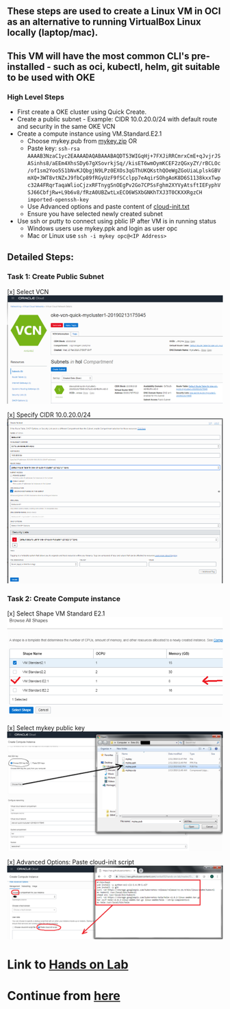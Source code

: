 ## These steps are used to create a Linux VM in OCI as an alternative to running VirtualBox Linux locally (laptop/mac).
## This VM will have the most common CLI's pre-installed - such as oci, kubectl, helm, git suitable to be used with OKE

### High Level Steps
* First create a OKE cluster using Quick Create.
* Create a public subnet - Example: CIDR 10.0.20.0/24 with default route and security in the same OKE VCN
* Create a compute instance using VM.Standard.E2.1
  * Choose mykey.pub from [mykey.zip](https://github.com/venkat50/hands-on-lab/raw/master/OCI/mykeys.zip)
                       OR
  * Paste key: `ssh-rsa AAAAB3NzaC1yc2EAAAADAQABAAABAQDT53WIGqHj+7FXJiRRCmrxCmE+qJvjrJSASinhs8/aEEm4XhsSDy67gXSovrkjSq//kisET6wmOymKCEF2zQGxyZY/rBCLOc/of1sm2Yoo5S1bNvKJQbgjN9LPz0EXOs3qGThUKQKsthQOeWgZGoUiaLplskGBVmXQ+3WT8vtNZxJ9fbCp89fRGyUzF9fSCclpp7eAqirSOhgAoK8D6S1138kxxTwpc32A4FRqrTaqaWlioCjzxRFTnygSnOEgPv2Go7CPSsFghm2XYVyAtsftIEFyphVSJ66CbfjRw+L9b6v8/fRzA0UBZwtLxECO6WSXbGNKhTXJ3T0CKXXRgzCH imported-openssh-key`
  * Use Advanced options and paste content of [cloud-init.txt](https://github.com/venkat50/hands-on-lab/raw/master/OCI/cloud-init.txt)
  <!-- * [TBD] `bash -c "$(curl -L https://raw.githubusercontent.com/venkat50/hands-on-lab/master/OCI/hol-setup.sh)" ` -->
  * Ensure you have selected newly created subnet
* Use ssh or putty to connect using pblic IP after VM is in running status
  * Windows users use mykey.ppk and login as user opc
  * Mac or Linux use `ssh -i mykey opc@<IP Address>`
  
## Detailed Steps:

### Task 1: Create Public Subnet

[x] Select VCN        
    ![subnet1](../images/Subnet1.png)
    
[x] Specify CIDR 10.0.20.0/24
    ![subnet2](../images/Subnet2.png)   
   
### Task 2: Create Compute instance

[x] Select Shape VM Standard E2.1
    ![shape](../images/Instance3.png)

[x] Select mykey public key
    ![pubkey](../images/Instance4.png)

[x] Advanced Options: Paste cloud-init script 
    ![cloud_init](../images/Instance5.png)


# Link to [Hands on Lab](https://github.com/nagypeter/weblogic-operator-tutorial/blob/master/tutorials/domain-home-in-image.md)

# Continue from [here](https://github.com/nagypeter/weblogic-operator-tutorial/blob/master/tutorials/setup.oke.md#prepare-oci-cli-to-download-kubernetes-configuration-file)


